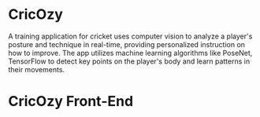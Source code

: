 # CricOzy

A training application for cricket uses computer vision to analyze a player's posture and technique in real-time, providing personalized instruction on how to improve. The app utilizes machine learning algorithms like PoseNet, TensorFlow to detect key points on the player's body and learn patterns in their movements.

# CricOzy Front-End
